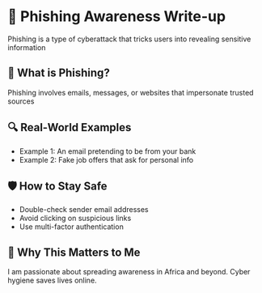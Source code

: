 # 🧠 Phishing Awareness Write-up

Phishing is a type of cyberattack that tricks users into revealing sensitive information

## 🎯 What is Phishing?
Phishing involves emails, messages, or websites that impersonate trusted sources

## 🔍 Real-World Examples
- Example 1: An email pretending to be from your bank
- Example 2: Fake job offers that ask for personal info

## 🛡️ How to Stay Safe
- Double-check sender email addresses
- Avoid clicking on suspicious links
- Use multi-factor authentication

## 🙋 Why This Matters to Me
I am passionate about spreading awareness in Africa and beyond. Cyber hygiene saves lives online.
